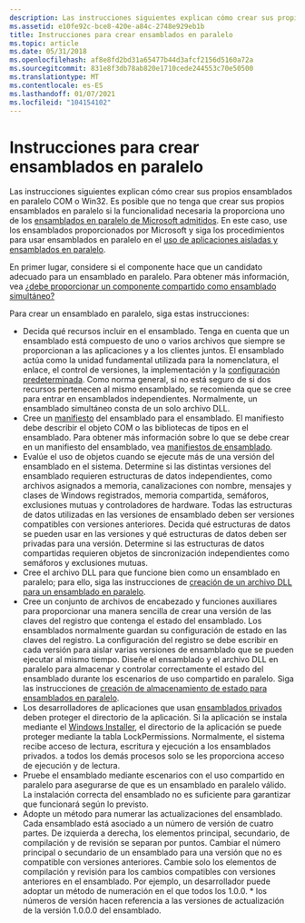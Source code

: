 ```yaml
---
description: Las instrucciones siguientes explican cómo crear sus propios ensamblados en paralelo COM o Win32.
ms.assetid: e10fe92c-bce8-420e-a84c-2748e929eb1b
title: Instrucciones para crear ensamblados en paralelo
ms.topic: article
ms.date: 05/31/2018
ms.openlocfilehash: af8e8fd2bd31a65477b44d3afcf2156d5160a72a
ms.sourcegitcommit: 831e8f3db78ab820e1710cede244553c70e50500
ms.translationtype: MT
ms.contentlocale: es-ES
ms.lasthandoff: 01/07/2021
ms.locfileid: "104154102"
---
```

# <a name="guidelines-for-creating-side-by-side-assemblies"></a>Instrucciones para crear ensamblados en paralelo

Las instrucciones siguientes explican cómo crear sus propios ensamblados en paralelo COM o Win32. Es posible que no tenga que crear sus propios ensamblados en paralelo si la funcionalidad necesaria la proporciona uno de los [ensamblados en paralelo de Microsoft admitidos](supported-microsoft-side-by-side-assemblies.md). En este caso, use los ensamblados proporcionados por Microsoft y siga los procedimientos para usar ensamblados en paralelo en el [uso de aplicaciones aisladas y ensamblados en paralelo](using-isolated-applications-and-side-by-side-assemblies.md).

En primer lugar, considere si el componente hace que un candidato adecuado para un ensamblado en paralelo. Para obtener más información, vea [¿debe proporcionar un componente compartido como ensamblado simultáneo?](should-you-provide-a-shared-component-as-a-side-by-side-assembly.md)

Para crear un ensamblado en paralelo, siga estas instrucciones:

-   Decida qué recursos incluir en el ensamblado. Tenga en cuenta que un ensamblado está compuesto de uno o varios archivos que siempre se proporcionan a las aplicaciones y a los clientes juntos. El ensamblado actúa como la unidad fundamental utilizada para la nomenclatura, el enlace, el control de versiones, la implementación y la [configuración predeterminada](default-configuration.md). Como norma general, si no está seguro de si dos recursos pertenecen al mismo ensamblado, se recomienda que se cree para entrar en ensamblados independientes. Normalmente, un ensamblado simultáneo consta de un solo archivo DLL.
-   Cree un [manifiesto](manifests.md) del ensamblado para el ensamblado. El manifiesto debe describir el objeto COM o las bibliotecas de tipos en el ensamblado. Para obtener más información sobre lo que se debe crear en un manifiesto del ensamblado, vea [manifiestos de ensamblado](assembly-manifests.md).
-   Evalúe el uso de objetos cuando se ejecute más de una versión del ensamblado en el sistema. Determine si las distintas versiones del ensamblado requieren estructuras de datos independientes, como archivos asignados a memoria, canalizaciones con nombre, mensajes y clases de Windows registrados, memoria compartida, semáforos, exclusiones mutuas y controladores de hardware. Todas las estructuras de datos utilizadas en las versiones de ensamblado deben ser versiones compatibles con versiones anteriores. Decida qué estructuras de datos se pueden usar en las versiones y qué estructuras de datos deben ser privadas para una versión. Determine si las estructuras de datos compartidas requieren objetos de sincronización independientes como semáforos y exclusiones mutuas.
-   Cree el archivo DLL para que funcione bien como un ensamblado en paralelo; para ello, siga las instrucciones de [creación de un archivo DLL para un ensamblado en paralelo](authoring-a-dll-for-a-side-by-side-assembly.md).
-   Cree un conjunto de archivos de encabezado y funciones auxiliares para proporcionar una manera sencilla de crear una versión de las claves del registro que contenga el estado del ensamblado. Los ensamblados normalmente guardan su configuración de estado en las claves del registro. La configuración del registro se debe escribir en cada versión para aislar varias versiones de ensamblado que se pueden ejecutar al mismo tiempo. Diseñe el ensamblado y el archivo DLL en paralelo para almacenar y controlar correctamente el estado del ensamblado durante los escenarios de uso compartido en paralelo. Siga las instrucciones de [creación de almacenamiento de estado para ensamblados en paralelo](authoring-state-storage-for-side-by-side-assemblies.md).
-   Los desarrolladores de aplicaciones que usan [ensamblados privados](/windows/desktop/Msi/private-assemblies) deben proteger el directorio de la aplicación. Si la aplicación se instala mediante el [Windows Installer](../msi/windows-installer-portal.md), el directorio de la aplicación se puede proteger mediante la tabla LockPermissions. Normalmente, el sistema recibe acceso de lectura, escritura y ejecución a los ensamblados privados. a todos los demás procesos solo se les proporciona acceso de ejecución y de lectura.
-   Pruebe el ensamblado mediante escenarios con el uso compartido en paralelo para asegurarse de que es un ensamblado en paralelo válido. La instalación correcta del ensamblado no es suficiente para garantizar que funcionará según lo previsto.
-   Adopte un método para numerar las actualizaciones del ensamblado. Cada ensamblado está asociado a un número de versión de cuatro partes. De izquierda a derecha, los elementos principal, secundario, de compilación y de revisión se separan por puntos. Cambiar el número principal o secundario de un ensamblado para una versión que no es compatible con versiones anteriores. Cambie solo los elementos de compilación y revisión para los cambios compatibles con versiones anteriores en el ensamblado. Por ejemplo, un desarrollador puede adoptar un método de numeración en el que todos los 1.0.0. \* los números de versión hacen referencia a las versiones de actualización de la versión 1.0.0.0 del ensamblado.

 

 
